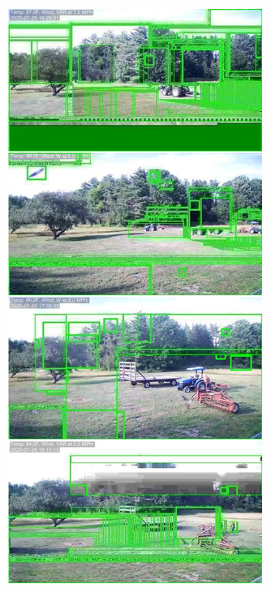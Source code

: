 ![20200725-162923-165928](in/20200725/20200725-162923-165928_0_.jpg)
![20200725-165933-172938](in/20200725/20200725-165933-172938_0_.jpg)
![20200725-172943-175948](in/20200725/20200725-172943-175948_0_.jpg)
![20200725-175953-182958](in/20200725/20200725-175953-182958_0_.jpg)
